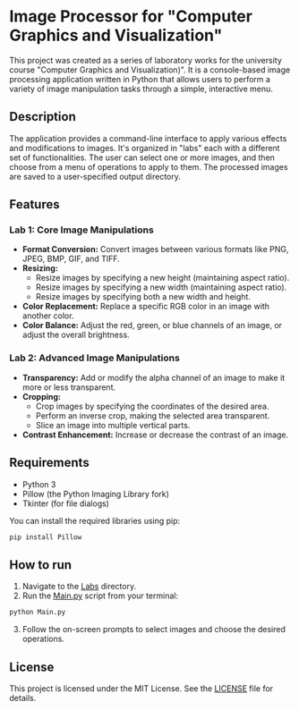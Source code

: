 # Image Processor for "Computer Graphics and Visualization"

This project was created as a series of laboratory works for the university course "Computer Graphics and Visualization)". It is a console-based image processing application written in Python that allows users to perform a variety of image manipulation tasks through a simple, interactive menu.

## Description

The application provides a command-line interface to apply various effects and modifications to images. It's organized in "labs" each with a different set of functionalities. The user can select one or more images, and then choose from a menu of operations to apply to them. The processed images are saved to a user-specified output directory.

## Features

### Lab 1: Core Image Manipulations

* **Format Conversion:** Convert images between various formats like PNG, JPEG, BMP, GIF, and TIFF.
* **Resizing:**
    * Resize images by specifying a new height (maintaining aspect ratio).
    * Resize images by specifying a new width (maintaining aspect ratio).
    * Resize images by specifying both a new width and height.
* **Color Replacement:** Replace a specific RGB color in an image with another color.
* **Color Balance:** Adjust the red, green, or blue channels of an image, or adjust the overall brightness.

### Lab 2: Advanced Image Manipulations

* **Transparency:** Add or modify the alpha channel of an image to make it more or less transparent.
* **Cropping:**
    * Crop images by specifying the coordinates of the desired area.
    * Perform an inverse crop, making the selected area transparent.
    * Slice an image into multiple vertical parts.
* **Contrast Enhancement:** Increase or decrease the contrast of an image.

## Requirements

* Python 3
* Pillow (the Python Imaging Library fork)
* Tkinter (for file dialogs)

You can install the required libraries using pip:

```bash
pip install Pillow
```
## How to run
1. Navigate to the [Labs](https://github.com/AvensTach/graphics/tree/main/Labs) directory.
2. Run the [Main.py](https://github.com/AvensTach/graphics/blob/main/Labs/Main.py) script from your terminal:
```bash
python Main.py
```
3. Follow the on-screen prompts to select images and choose the desired operations.

## License
This project is licensed under the MIT License. See the [LICENSE](https://github.com/AvensTach/graphics/blob/main/LICENSE) file for details.